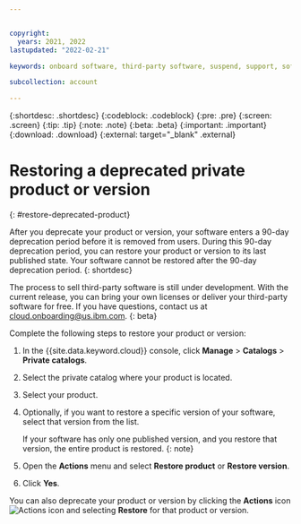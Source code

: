 ```yaml
---


copyright:
  years: 2021, 2022
lastupdated: "2022-02-21"

keywords: onboard software, third-party software, suspend, support, software, sellers, catalog, Partner Center - Sell, remove, delete, deprecate, restore, private catalog, catalogs

subcollection: account

---
```


{:shortdesc: .shortdesc}
{:codeblock: .codeblock}
{:pre: .pre}
{:screen: .screen}
{:tip: .tip}
{:note: .note}
{:beta: .beta}
{:important: .important}
{:download: .download}
{:external: target="_blank" .external}

# Restoring a deprecated private product or version
{: #restore-deprecated-product}

After you deprecate your product or version, your software enters a 90-day deprecation period before it is removed from users. During this 90-day deprecation period, you can restore your product or version to its last published state. Your software cannot be restored after the 90-day deprecation period. 
{: shortdesc}

The process to sell third-party software is still under development. With the current release, you can bring your own licenses or deliver your third-party software for free. If you have questions, contact us at cloud.onboarding@us.ibm.com.
{: beta}

Complete the following steps to restore your product or version: 

1. In the {{site.data.keyword.cloud}} console, click **Manage** > **Catalogs** > **Private catalogs**.
1. Select the private catalog where your product is located.
1. Select your product. 
1. Optionally, if you want to restore a specific version of your software, select that version from the list.
   
   If your software has only one published version, and you restore that version, the entire product is restored. 
   {: note}

1. Open the **Actions** menu and select **Restore product** or **Restore version**. 
1. Click **Yes**.

You can also deprecate your product or version by clicking the **Actions** icon ![Actions icon](../icons/actions-icon-vertical.svg "Actions") and selecting **Restore** for that product or version. 
